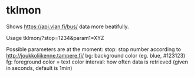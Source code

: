 # tklmon

Shows https://api.vlan.fi/bus/ data more beatifully.

Usage
tklmon/?stop=1234&param1=XYZ

Possible parameters are at the moment:
  stop: stop number according to http://joukkoliikenne.tampere.fi/
  bg: background color (eg. blue, #123123)
  fg: foreground color = text color
  interval: how often data is retrieved (given in seconds, default is 1min)
